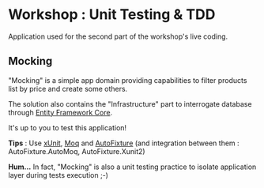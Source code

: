 # Workshop : Unit Testing & TDD

Application used for the second part of the workshop's live coding.

## Mocking

"Mocking" is a simple app domain providing capabilities to filter products list by price and create some others.

The solution also contains the "Infrastructure" part to interrogate database through [Entity Framework Core](https://docs.microsoft.com/fr-fr/ef/core/).

It's up to you to test this application!

**Tips** : Use [xUnit](https://xunit.github.io/), [Moq](https://github.com/moq/moq4) and [AutoFixture](https://github.com/AutoFixture/AutoFixture) (and integration between them : AutoFixture.AutoMoq, AutoFixture.Xunit2)


**Hum...** In fact, "Mocking" is also a unit testing practice to isolate application layer during tests execution ;-)
